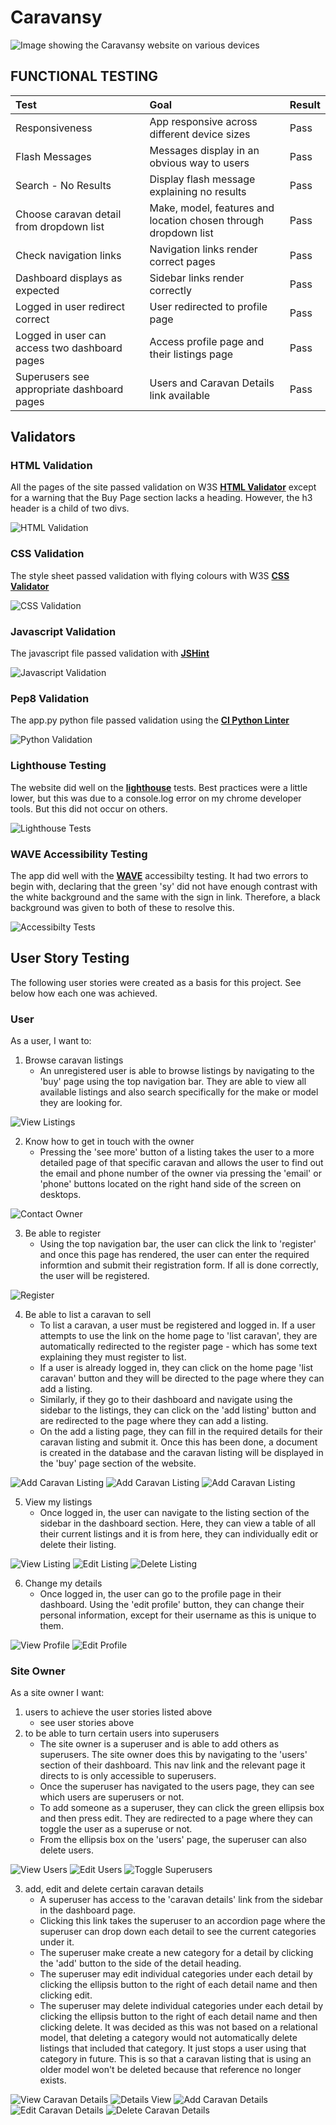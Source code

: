 # Caravansy

![Image showing the Caravansy website on various devices](/static/readme-images/testing/responsive-home-screen.webp "Caravansy")

## FUNCTIONAL TESTING

| Test| Goal | Result |
| :--- | :--- | :--- |
| Responsiveness | App responsive across different device sizes | Pass |
| Flash Messages | Messages display in an obvious way to users | Pass |
| Search - No Results | Display flash message explaining no results | Pass |
| Choose caravan detail from dropdown list | Make, model, features and location chosen through dropdown list | Pass |
| Check navigation links | Navigation links render correct pages | Pass |
| Dashboard displays as expected | Sidebar links render correctly | Pass |
| Logged in user redirect correct | User redirected to profile page | Pass |
| Logged in user can access two dashboard pages | Access profile page and their listings page | Pass |
| Superusers see appropriate dashboard pages | Users and Caravan Details link available | Pass |

## Validators

### HTML Validation
All the pages of the site passed validation on W3S **[HTML Validator](https://validator.w3.org/)** except for a warning that the Buy Page section lacks a heading. However, the h3 header is a child of two divs.

![HTML Validation](/static/readme-images/testing/html-validation.webp "HTML Validation")

### CSS Validation
The style sheet passed validation with flying colours with W3S **[CSS Validator](https://jigsaw.w3.org/css-validator/)**

![CSS Validation](/static/readme-images/testing/css-validation.webp "CSS Validation")

### Javascript Validation
The javascript file passed validation with **[JSHint](https://jshint.com/)**

![Javascript Validation](/static/readme-images/testing/jshint-validation.webp "Javascript Validation")

### Pep8 Validation
The app.py python file passed validation using the **[CI Python Linter](https://pep8ci.herokuapp.com/#)**

![Python Validation](/static/readme-images/testing/pep8-validation.png "Python Validation")

### Lighthouse Testing
The website did well on the **[lighthouse](https://chrome.google.com/webstore/detail/lighthouse/blipmdconlkpinefehnmjammfjpmpbjk)** tests. Best practices were a little lower, but this was due to a console.log error on my chrome developer tools. But this did not occur on others.

![Lighthouse Tests](/static/readme-images/testing/lighthouse-screenshot.webp "Lighthouse Tests")

### WAVE Accessibility Testing
The app did well with the **[WAVE](https://wave.webaim.org/)** accessibilty testing. It had two errors to begin with, declaring that the green 'sy' did not have enough contrast with the white background and the same with the sign in link. Therefore, a black background was given to both of these to resolve this.

![Accessibilty Tests](/static/readme-images/testing/wave-accessibility-screenshot.webp "Accessibilty Tests")

## User Story Testing
The following user stories were created as a basis for this project. See below how each one was achieved.

### User
As a user, I want to:

1. Browse caravan listings
    - An unregistered user is able to browse listings by navigating to the 'buy' page using the top navigation bar. They are able to view all available listings and also search specifically for the make or model they are looking for.

![View Listings](/static/readme-images/testing/user-stories/view-listings.webp "View Listings")

2. Know how to get in touch with the owner
    - Pressing the 'see more' button of a listing takes the user to a more detailed page of that specific caravan and allows the user to find out the email and phone number of the owner via pressing the 'email' or 'phone' buttons located on the right hand side of the screen on desktops.

![Contact Owner](/static/readme-images/testing/user-stories/contact-owner.webp "Contact Owner")

3. Be able to register
    - Using the top navigation bar, the user can click the link to 'register' and once this page has rendered, the user can enter the required informtion and submit their registration form. If all is done correctly, the user will be registered.

![Register](/static/readme-images/testing/user-stories/register.webp "Register")

4. Be able to list a caravan to sell
    - To list a caravan, a user must be registered and logged in. If a user attempts to use the link on the home page to 'list caravan', they are automatically redirected to the register page - which has some text explaining they must register to list.
    - If a user is already logged in, they can click on the home page 'list caravan' button and they will be directed to the page where they can add a listing.
    - Similarly, if they go to their dashboard and navigate using the sidebar to the listings, they can click on the 'add listing' button and are redirected to the page where they can add a listing.
    - On the add a listing page, they can fill in the required details for their caravan listing and submit it. Once this has been done, a document is created in the database and the caravan listing will be displayed in the 'buy' page section of the website.

![Add Caravan Listing](/static/readme-images/testing/user-stories/add-listing-home-button.webp "Add Caravan Listing")
![Add Caravan Listing](/static/readme-images/testing/user-stories/view-edit-personal-listing.webp "Add Caravan Listing")
![Add Caravan Listing](/static/readme-images/testing/user-stories/add-caravan-listing.webp "Add Caravan Listing")

5. View my listings
    - Once logged in, the user can navigate to the listing section of the sidebar in the dashboard section. Here, they can view a table of all their current listings and it is from here, they can individually edit or delete their listing.

![View Listing](/static/readme-images/testing/user-stories/view-personal-listings.webp "View Listing")
![Edit Listing](/static/readme-images/testing/user-stories/edit-caravan-listing.webp "Edit Listing")
![Delete Listing](/static/readme-images/testing/user-stories/delete-caravan-listing.webp "Delete Listing")

6. Change my details
    - Once logged in, the user can go to the profile page in their dashboard. Using the 'edit profile' button, they can change their personal information, except for their username as this is unique to them.

![View Profile](/static/readme-images/testing/user-stories/edit-profile-button.webp "View Profile")
![Edit Profile](/static/readme-images/testing/user-stories/edit-profile.webp "Edit Profile")

### Site Owner
As a site owner I want:
1. users to achieve the user stories listed above
    - see user stories above
2. to be able to turn certain users into superusers
    - The site owner is a superuser and is able to add others as superusers. The site owner does this by navigating to the 'users' section of their dashboard. This nav link and the relevant page it directs to is only accessible to superusers.
    - Once the superuser has navigated to the users page, they can see which users are superusers or not. 
    - To add someone as a superuser, they can click the green ellipsis box and then press edit. They are redirected to a page where they can toggle the user as a superuse or not.
    - From the ellipsis box on the 'users' page, the superuser can also delete users.

![View Users](/static/readme-images/testing/user-stories/view-users.webp "View Users")
![Edit Users](/static/readme-images/testing/user-stories/edit-users.webp "Edit Users")
![Toggle Superusers](/static/readme-images/testing/user-stories/toggle-users.webp "Toggle Superusers")

3. add, edit and delete certain caravan details
    - A superuser has access to the 'caravan details' link from the sidebar in the dashboard page.
    - Clicking this link takes the superuser to an accordion page where the superuser can drop down each detail to see the current categories under it.
    - The superuser make create a new category for a detail by clicking the 'add' button to the side of the detail heading.
    - The superuser may edit individual categories under each detail by clicking the ellipsis button to the right of each detail name and then clicking edit.
    - The superuser may delete individual categories under each detail by clicking the ellipsis button to the right of each detail name and then clicking delete. It was decided as this was not based on a relational model, that deleting a category would not automatically delete listings that included that category. It just stops a user using that category in future. This is so that a caravan listing that is using an older model won't be deleted because that reference no longer exists.

![View Caravan Details](/static/readme-images/testing/user-stories/caravan-details-page.webp "View Caravan Details")
![Details View](/static/readme-images/testing/user-stories/ellipsis-caravan-details.webp "Details View")
![Add Caravan Details](/static/readme-images/testing/user-stories/add-caravan-detail.webp "Add Caravan Details")
![Edit Caravan Details](/static/readme-images/testing/user-stories/edit-caravan-details.webp "Edit Caravan Details")
![Delete Caravan Details](/static/readme-images/testing/user-stories/delete-caravan-details.webp "Delete Caravan Details")